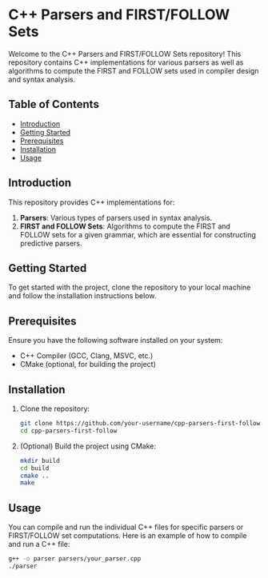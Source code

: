 # C++ Parsers and FIRST/FOLLOW Sets

Welcome to the C++ Parsers and FIRST/FOLLOW Sets repository! This repository contains C++ implementations for various parsers as well as algorithms to compute the FIRST and FOLLOW sets used in compiler design and syntax analysis.

## Table of Contents

- [Introduction](#introduction)
- [Getting Started](#getting-started)
- [Prerequisites](#prerequisites)
- [Installation](#installation)
- [Usage](#usage)

## Introduction

This repository provides C++ implementations for:
1. **Parsers**: Various types of parsers used in syntax analysis.
2. **FIRST and FOLLOW Sets**: Algorithms to compute the FIRST and FOLLOW sets for a given grammar, which are essential for constructing predictive parsers.

## Getting Started

To get started with the project, clone the repository to your local machine and follow the installation instructions below.

## Prerequisites

Ensure you have the following software installed on your system:

- C++ Compiler (GCC, Clang, MSVC, etc.)
- CMake (optional, for building the project)

## Installation

1. Clone the repository:

    ```sh
    git clone https://github.com/your-username/cpp-parsers-first-follow.git
    cd cpp-parsers-first-follow
    ```

2. (Optional) Build the project using CMake:

    ```sh
    mkdir build
    cd build
    cmake ..
    make
    ```

## Usage

You can compile and run the individual C++ files for specific parsers or FIRST/FOLLOW set computations. Here is an example of how to compile and run a C++ file:

```sh
g++ -o parser parsers/your_parser.cpp
./parser
